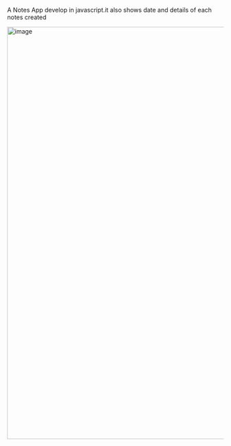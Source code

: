 
A Notes App develop in javascript.it also shows date and details of each notes created

<img width="960" alt="image" src="https://user-images.githubusercontent.com/73465780/187012253-86f318f8-8fb9-499c-a5cf-0665f9f4ac6a.png">
